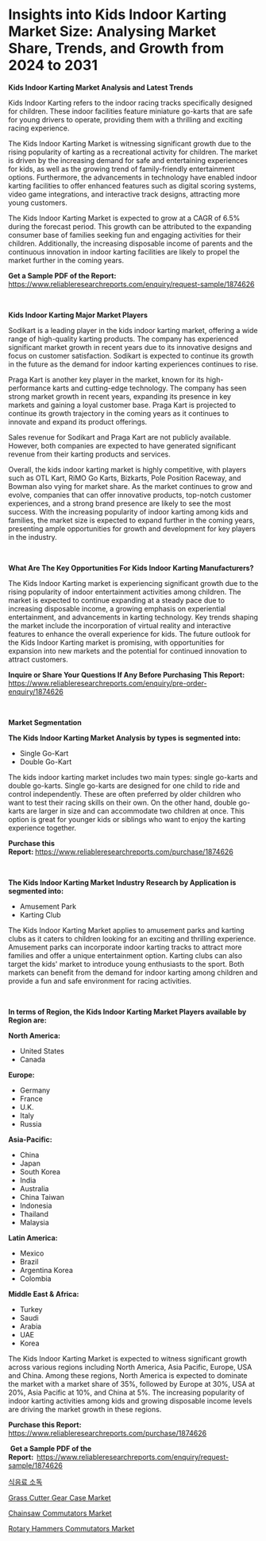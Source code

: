 <p><h1>Insights into Kids Indoor Karting Market Size: Analysing Market Share, Trends, and Growth from 2024 to 2031</h1></p><p><strong>Kids Indoor Karting Market Analysis and Latest Trends</strong></p>
<p><p>Kids Indoor Karting refers to the indoor racing tracks specifically designed for children. These indoor facilities feature miniature go-karts that are safe for young drivers to operate, providing them with a thrilling and exciting racing experience.</p><p>The Kids Indoor Karting Market is witnessing significant growth due to the rising popularity of karting as a recreational activity for children. The market is driven by the increasing demand for safe and entertaining experiences for kids, as well as the growing trend of family-friendly entertainment options. Furthermore, the advancements in technology have enabled indoor karting facilities to offer enhanced features such as digital scoring systems, video game integrations, and interactive track designs, attracting more young customers.</p><p>The Kids Indoor Karting Market is expected to grow at a CAGR of 6.5% during the forecast period. This growth can be attributed to the expanding consumer base of families seeking fun and engaging activities for their children. Additionally, the increasing disposable income of parents and the continuous innovation in indoor karting facilities are likely to propel the market further in the coming years.</p></p>
<p><strong>Get a Sample PDF of the Report:&nbsp;</strong> <a href="https://www.reliableresearchreports.com/enquiry/request-sample/1874626">https://www.reliableresearchreports.com/enquiry/request-sample/1874626</a></p>
<p>&nbsp;</p>
<p><strong>Kids Indoor Karting Major Market Players</strong></p>
<p><p>Sodikart is a leading player in the kids indoor karting market, offering a wide range of high-quality karting products. The company has experienced significant market growth in recent years due to its innovative designs and focus on customer satisfaction. Sodikart is expected to continue its growth in the future as the demand for indoor karting experiences continues to rise.</p><p>Praga Kart is another key player in the market, known for its high-performance karts and cutting-edge technology. The company has seen strong market growth in recent years, expanding its presence in key markets and gaining a loyal customer base. Praga Kart is projected to continue its growth trajectory in the coming years as it continues to innovate and expand its product offerings.</p><p>Sales revenue for Sodikart and Praga Kart are not publicly available. However, both companies are expected to have generated significant revenue from their karting products and services.</p><p>Overall, the kids indoor karting market is highly competitive, with players such as OTL Kart, RiMO Go Karts, Bizkarts, Pole Position Raceway, and Bowman also vying for market share. As the market continues to grow and evolve, companies that can offer innovative products, top-notch customer experiences, and a strong brand presence are likely to see the most success. With the increasing popularity of indoor karting among kids and families, the market size is expected to expand further in the coming years, presenting ample opportunities for growth and development for key players in the industry.</p></p>
<p>&nbsp;</p>
<p><strong>What Are The Key Opportunities For Kids Indoor Karting Manufacturers?</strong></p>
<p><p>The Kids Indoor Karting market is experiencing significant growth due to the rising popularity of indoor entertainment activities among children. The market is expected to continue expanding at a steady pace due to increasing disposable income, a growing emphasis on experiential entertainment, and advancements in karting technology. Key trends shaping the market include the incorporation of virtual reality and interactive features to enhance the overall experience for kids. The future outlook for the Kids Indoor Karting market is promising, with opportunities for expansion into new markets and the potential for continued innovation to attract customers.</p></p>
<p><strong>Inquire or Share Your Questions If Any Before Purchasing This Report:</strong> <a href="https://www.reliableresearchreports.com/enquiry/pre-order-enquiry/1874626">https://www.reliableresearchreports.com/enquiry/pre-order-enquiry/1874626</a></p>
<p>&nbsp;</p>
<p><strong>Market Segmentation</strong></p>
<p><strong>The Kids Indoor Karting Market Analysis by types is segmented into:</strong></p>
<p><ul><li>Single Go-Kart</li><li>Double Go-Kart</li></ul></p>
<p><p>The kids indoor karting market includes two main types: single go-karts and double go-karts. Single go-karts are designed for one child to ride and control independently. These are often preferred by older children who want to test their racing skills on their own. On the other hand, double go-karts are larger in size and can accommodate two children at once. This option is great for younger kids or siblings who want to enjoy the karting experience together.</p></p>
<p><strong>Purchase this Report:&nbsp;</strong><a href="https://www.reliableresearchreports.com/purchase/1874626">https://www.reliableresearchreports.com/purchase/1874626</a></p>
<p>&nbsp;</p>
<p><strong>The Kids Indoor Karting Market Industry Research by Application is segmented into:</strong></p>
<p><ul><li>Amusement Park</li><li>Karting Club</li></ul></p>
<p><p>The Kids Indoor Karting Market applies to amusement parks and karting clubs as it caters to children looking for an exciting and thrilling experience. Amusement parks can incorporate indoor karting tracks to attract more families and offer a unique entertainment option. Karting clubs can also target the kids' market to introduce young enthusiasts to the sport. Both markets can benefit from the demand for indoor karting among children and provide a fun and safe environment for racing activities.</p></p>
<p>&nbsp;</p>
<p><strong>In terms of Region, the Kids Indoor Karting Market Players available by Region are:</strong></p>
<p>
    <p> <strong> North America: </strong>
        <ul>
            <li>United States</li>
            <li>Canada</li>
        </ul>
        </p> 
    <p> <strong> Europe: </strong>
        <ul>
            <li>Germany</li>
            <li>France</li>
            <li>U.K.</li>
            <li>Italy</li>
            <li>Russia</li>
        </ul>
        </p> 
    <p> <strong> Asia-Pacific: </strong>
        <ul>
            <li>China</li>
            <li>Japan</li>
            <li>South Korea</li>
            <li>India</li>
            <li>Australia</li>
            <li>China Taiwan</li>
            <li>Indonesia</li>
            <li>Thailand</li>
            <li>Malaysia</li>
        </ul>
        </p> 
    <p> <strong> Latin America: </strong>
        <ul>
            <li>Mexico</li>
            <li>Brazil</li>
            <li>Argentina Korea</li>
            <li>Colombia</li>
        </ul>
        </p> 
    <p> <strong> Middle East & Africa: </strong>
        <ul>
            <li>Turkey</li>
            <li>Saudi</li>
            <li>Arabia</li>
            <li>UAE</li>
            <li>Korea</li>
        </ul>
    </p>
    </p>
<p><p>The Kids Indoor Karting Market is expected to witness significant growth across various regions including North America, Asia Pacific, Europe, USA and China. Among these regions, North America is expected to dominate the market with a market share of 35%, followed by Europe at 30%, USA at 20%, Asia Pacific at 10%, and China at 5%. The increasing popularity of indoor karting activities among kids and growing disposable income levels are driving the market growth in these regions.</p></p>
<p><strong>Purchase this Report: </strong><a href="https://www.reliableresearchreports.com/purchase/1874626">https://www.reliableresearchreports.com/purchase/1874626</a></p>
<p>&nbsp;<strong>Get a Sample PDF of the Report:&nbsp;&nbsp;</strong><a href="https://www.reliableresearchreports.com/enquiry/request-sample/1874626">https://www.reliableresearchreports.com/enquiry/request-sample/1874626</a></p>
<p><strong></strong></p>
<p><p><a href="https://medium.com/@bunxhcci35271755/%EC%8B%9D%ED%92%88-%EB%B0%8F-%EC%9D%8C%EB%A3%8C-%EC%86%8C%EB%8F%85-%EC%8B%9C%EC%9E%A5-%EC%A0%84%EB%A7%9D-%EC%82%B0%EC%97%85-%EA%B0%9C%EC%9A%94-%EB%B0%8F-%EC%98%88%EC%B8%A1-2024%EB%85%84%EB%B6%80%ED%84%B0-2031%EB%85%84%EA%B9%8C%EC%A7%80-3a1902fecc43">식음료 소독</a></p><p><a href="https://butternut-bug-553.notion.site/Grass-Cutter-Gear-Case-Market-Provides-a-Comprehensive-Analysis-Including-a-Macro-Overview-of-the-Ma-a059b95370604d5396fe7208c5194562">Grass Cutter Gear Case Market</a></p><p><a href="https://view.publitas.com/reportprime-1/chainsaw-commutators-market-research-report-provides-critical-insights-that-can-help-shape-business-development-and-investment-strategies/">Chainsaw Commutators Market</a></p><p><a href="https://view.publitas.com/reportprime-1/rotary-hammers-commutators-market-offers-provide-insightful-data-for-the-time-period-from-2023-to-2030-and-also-provide-analysis-based-on-application-type-and-region/">Rotary Hammers Commutators Market</a></p></p>